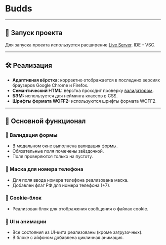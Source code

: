 # Budds

---

## 🚀 Запуск проекта

Для запуска проекта используется расширение [Live Server](https://marketplace.visualstudio.com/items?itemName=ritwickdey.LiveServer). IDE - VSC.

---

## 🛠 Реализация

- **Адаптивная вёрстка:** корректно отображается в последних версиях браузеров Google Chrome и Firefox.
- **Семантический HTML:** вёрстка проходит проверку [валидатором](https://validator.w3.org/).
- **БЭМ:** используется для нейминга классов в CSS.
- **Шрифты формата WOFF2:** используются шрифты формата WOFF2.

---

## 🌟 Основной функционал

### 📝 Валидация формы
- В модальном окне выполнена валидация формы.
- Обязательные поля помечены звёздочкой.
- Поля проверяются только на пустоту.

### 📱 Маска для номера телефона
- Для поля ввода номера телефона реализована маска.
- Добавлен флаг РФ для номера телефона (+7).

### 🍪 Cookie-блок
- Реализован блок для отображения сообщения о файлах cookie.

### 🎨 UI и анимации
- Все состояния из UI-кита реализованы (кроме загрузочных).
- В блоке с айфоном добавлена цикличная анимация.
